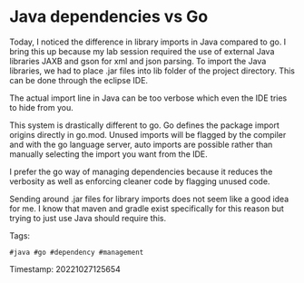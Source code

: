 # Java dependencies vs Go
Today, I noticed the difference in library imports in Java compared to
go. I bring this up because my lab session required the use of external
Java libraries JAXB and gson for xml and json parsing. To import the
Java libraries, we had to place .jar files into lib folder of the
project directory. This can be done through the eclipse IDE.

The actual import line in Java can be too verbose which even the IDE
tries to hide from you.

This system is drastically different to go. Go defines the package
import origins directly in go.mod. Unused imports will be flagged by the
compiler and with the go language server, auto imports are possible
rather than manually selecting the import you want from the IDE.

I prefer the go way of managing dependencies because it reduces the
verbosity as well as enforcing cleaner code by flagging unused code.

Sending around .jar files for library imports does not seem like a good
idea for me. I know that maven and gradle exist specifically for this
reason but trying to just use Java should require this.

Tags:

    #java #go #dependency #management

Timestamp:
    20221027125654